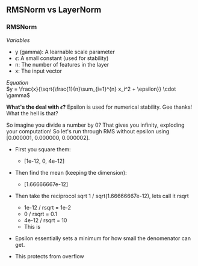 ## RMSNorm vs LayerNorm

### RMSNorm

_Variables_

- y (gamma): A learnable scale parameter
- $\epsilon$: A small constant (used for stability)
- n: The number of features in the layer
- x: The input vector

_Equation_\
 $y = \frac{x}{\sqrt{\frac{1}{n}\sum_{i=1}^{n} x_i^2 + \epsilon}} \cdot \gamma$

**What's the deal with $\epsilon$?**
Epsilon is used for numerical stability.
Gee thanks! What the hell is that?

So imagine you divide a number by 0? That gives you infinity, exploding your computation!
So let's run through RMS without epsilon using [0.000001, 0.000000, 0.000002].

- First you square them:

  - [1e-12, 0, 4e-12]

- Then find the mean (keeping the dimension):

  - [1.66666667e-12]

- Then take the reciprocol sqrt 1 / sqrt(1.66666667e-12), lets call it rsqrt

  - 1e-12 / rsqrt = 1e-2
  - 0 / rsqrt = 0.1
  - 4e-12 / rsqrt = 10
  - This is

- Epsilon essentially sets a minimum for how small the denomenator can get.
- This protects from overflow
